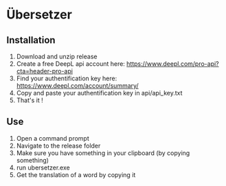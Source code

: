 # Übersetzer
## Installation
1. Download and unzip release
2. Create a free DeepL api account here: https://www.deepl.com/pro-api?cta=header-pro-api
3. Find your authentification key here: https://www.deepl.com/account/summary/
4. Copy and paste your authentification key in api/api_key.txt
5. That's it !

## Use
1. Open a command prompt
2. Navigate to the release folder
3. Make sure you have something in your clipboard (by copying something)
4. run ubersetzer.exe
5. Get the translation of a word by copying it
